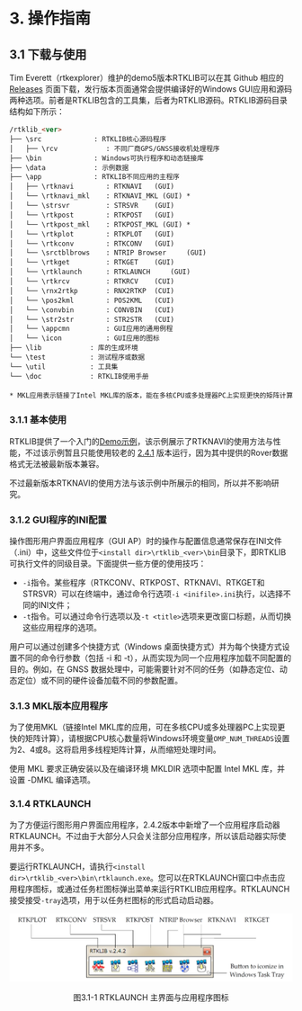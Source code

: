 # 3. 操作指南

## 3.1 下载与使用

Tim Everett（rtkexplorer）维护的demo5版本RTKLIB可以在其 Github 相应的 [Releases](https://github.com/rtklibexplorer/RTKLIB/releases) 页面下载，发行版本页面通常会提供编译好的Windows GUI应用和源码两种选项。前者是RTKLIB包含的工具集，后者为RTKLIB源码。RTKLIB源码目录结构如下所示：

```html
/rtklib_<ver>
├── \src             : RTKLIB核心源码程序
│   ├── \rcv            : 不同厂商GPS/GNSS接收机处理程序
├── \bin             : Windows可执行程序和动态链接库
├── \data            : 示例数据
├── \app             : RTKLIB不同应用的主程序
│   ├── \rtknavi		: RTKNAVI 	(GUI)
│   └── \rtknavi_mkl	: RTKNAVI_MKL (GUI) *
│   └── \strsvr		    : STRSVR 	(GUI)
│   └── \rtkpost		: RTKPOST 	(GUI)
│   └── \rtkpost_mkl	: RTKPOST_MKL (GUI) *
│   └── \rtkplot		: RTKPLOT 	(GUI)
│   └── \rtkconv		: RTKCONV 	(GUI)
│   └── \srctblbrows 	: NTRIP Browser 	(GUI)
│   └── \rtkget	 	    : RTKGET 	(GUI)
│   └── \rtklaunch		: RTKLAUNCH 	(GUI)
│   └── \rtkrcv		    : RTKRCV 	(CUI)
│   └── \rnx2rtkp		: RNX2RTKP 	(CUI)
│   └── \pos2kml		: POS2KML 	(CUI)
│   └── \convbin		: CONVBIN 	(CUI)
│   └── \str2str		: STR2STR 	(CUI)
│   └── \appcmn		    : GUI应用的通用例程
│   └── \icon		    : GUI应用的图标
├── \lib			: 库的生成环境
└── \test			: 测试程序或数据
└── \util			: 工具集
└── \doc			: RTKLIB使用手册

* MKL应用表示链接了Intel MKL库的版本，能在多核CPU或多处理器PC上实现更快的矩阵计算
```

### 3.1.1 基本使用

RTKLIB提供了一个入门的[Demo示例](https://www.rtklib.com/rtklib_tutorial.htm)，该示例展示了RTKNAVI的使用方法与性能，不过该示例暂且只能使用较老的 [2.4.1](https://www.rtklib.com/rtklib.htm) 版本运行，因为其中提供的Rover数据格式无法被最新版本兼容。

不过最新版本RTKNAVI的使用方法与该示例中所展示的相同，所以并不影响研究。

### 3.1.2 GUI程序的INI配置

操作图形用户界面应用程序（GUI AP）时的操作与配置信息通常保存在INI文件（.ini）中，这些文件位于`<install dir>\rtklib_<ver>\bin`目录下，即RTKLIB可执行文件的同级目录。下面提供一些方便的使用技巧：

- `-i`指令。某些程序（RTKCONV、RTKPOST、RTKNAVI、RTKGET和STRSVR）可以在终端中，通过命令行选项`-i <inifile>.ini`执行，以选择不同的INI文件；
- `-t`指令。可以通过命令行选项以及`-t <title>`选项来更改窗口标题，从而切换这些应用程序的选项。

用户可以通过创建多个快捷方式（Windows 桌面快捷方式）并为每个快捷方式设置不同的命令行参数（包括 -i 和 -t），从而实现为同一个应用程序加载不同配置的目的。例如，在 GNSS 数据处理中，可能需要针对不同的任务（如静态定位、动态定位）或不同的硬件设备加载不同的参数配置。

### 3.1.3 MKL版本应用程序

为了使用MKL（链接Intel MKL库的应用，可在多核CPU或多处理器PC上实现更快的矩阵计算），请根据CPU核心数量将Windows环境变量`OMP_NUM_THREADS`设置为2、4或8。这将启用多线程矩阵计算，从而缩短处理时间。

使用 MKL 要求正确安装以及在编译环境 MKLDIR 选项中配置 Intel MKL 库，并设置 -DMKL 编译选项。

### 3.1.4 RTKLAUNCH

为了方便运行图形用户界面应用程序，2.4.2版本中新增了一个应用程序启动器RTKLAUNCH。不过由于大部分人只会关注部分应用程序，所以该启动器实际使用并不多。

要运行RTKLAUNCH，请执行`<install dir>\rtklib_<ver>\bin\rtklaunch.exe`。您可以在RTKLAUNCH窗口中点击应用程序图标，或通过任务栏图标弹出菜单来运行RTKLIB应用程序。RTKLAUNCH接受接受`-tray`选项，用于以任务栏图标的形式启动启动器。

![](https://raw.githubusercontent.com/salmoshu/Winchell-ImgBed/main/img/20250707-184507.jpg)
<p style="text-align: center;">图3.1-1 RTKLAUNCH 主界面与应用程序图标</p> 
